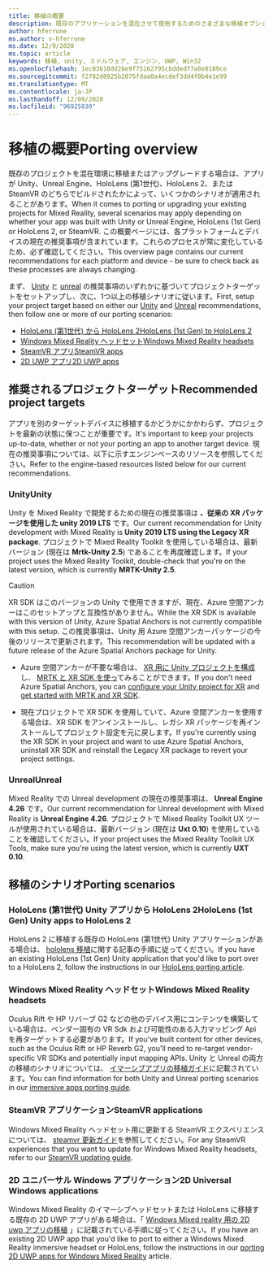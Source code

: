 ```yaml
---
title: 移植の概要
description: 既存のアプリケーションを混在させて使用するためのさまざまな移植オプションの概要について説明します。
author: hferrone
ms.author: v-hferrone
ms.date: 12/9/2020
ms.topic: article
keywords: 移植, unity, ミドルウェア, エンジン, UWP, Win32
ms.openlocfilehash: 1ec03610dd26e9f75162795cbdded77a8e0189ce
ms.sourcegitcommit: f2782d0925b2075fdaa0a4ecdef3dd4f0b4e1e99
ms.translationtype: MT
ms.contentlocale: ja-JP
ms.lasthandoff: 12/09/2020
ms.locfileid: "96925830"
---
```

# <a name="porting-overview"></a><span data-ttu-id="12728-104">移植の概要</span><span class="sxs-lookup"><span data-stu-id="12728-104">Porting overview</span></span>

<span data-ttu-id="12728-105">既存のプロジェクトを混在環境に移植またはアップグレードする場合は、アプリが Unity、Unreal Engine、HoloLens (第1世代)、HoloLens 2、または SteamVR のどちらでビルドされたかによって、いくつかのシナリオが適用されることがあります。</span><span class="sxs-lookup"><span data-stu-id="12728-105">When it comes to porting or upgrading your existing projects for Mixed Reality, several scenarios may apply depending on whether your app was built with Unity or Unreal Engine, HoloLens (1st Gen) or HoloLens 2, or SteamVR.</span></span> <span data-ttu-id="12728-106">この概要ページには、各プラットフォームとデバイスの現在の推奨事項が含まれています。これらのプロセスが常に変化しているため、必ず確認してください。</span><span class="sxs-lookup"><span data-stu-id="12728-106">This overview page contains our current recommendations for each platform and device - be sure to check back as these processes are always changing.</span></span>

<span data-ttu-id="12728-107">まず、 [Unity](#unity) と [unreal](#unreal) の推奨事項のいずれかに基づいてプロジェクトターゲットをセットアップし、次に、1つ以上の移植シナリオに従います。</span><span class="sxs-lookup"><span data-stu-id="12728-107">First, setup your project target based on either our [Unity](#unity) and [Unreal](#unreal) recommendations, then follow one or more of our porting scenarios:</span></span>

- [<span data-ttu-id="12728-108">HoloLens (第1世代) から HoloLens 2</span><span class="sxs-lookup"><span data-stu-id="12728-108">HoloLens (1st Gen) to HoloLens 2</span></span>](#hololens-1st-gen-unity-apps-to-hololens-2)
- [<span data-ttu-id="12728-109">Windows Mixed Reality ヘッドセット</span><span class="sxs-lookup"><span data-stu-id="12728-109">Windows Mixed Reality headsets</span></span>](#windows-mixed-reality-headsets)
- [<span data-ttu-id="12728-110">SteamVR アプリ</span><span class="sxs-lookup"><span data-stu-id="12728-110">SteamVR apps</span></span>](#steamvr-applications)
- [<span data-ttu-id="12728-111">2D UWP アプリ</span><span class="sxs-lookup"><span data-stu-id="12728-111">2D UWP apps</span></span>](#2d-universal-windows-applications)

## <a name="recommended-project-targets"></a><span data-ttu-id="12728-112">推奨されるプロジェクトターゲット</span><span class="sxs-lookup"><span data-stu-id="12728-112">Recommended project targets</span></span>

<span data-ttu-id="12728-113">アプリを別のターゲットデバイスに移植するかどうかにかかわらず、プロジェクトを最新の状態に保つことが重要です。</span><span class="sxs-lookup"><span data-stu-id="12728-113">It's important to keep your projects up-to-date, whether or not your porting an app to another target device.</span></span> <span data-ttu-id="12728-114">現在の推奨事項については、以下に示すエンジンベースのリソースを参照してください。</span><span class="sxs-lookup"><span data-stu-id="12728-114">Refer to the engine-based resources listed below for our current recommendations.</span></span>

### <a name="unity"></a><span data-ttu-id="12728-115">Unity</span><span class="sxs-lookup"><span data-stu-id="12728-115">Unity</span></span>

<span data-ttu-id="12728-116">Unity を Mixed Reality で開発するための現在の推奨事項は **、従来の XR パッケージを使用した unity 2019 LTS** です。</span><span class="sxs-lookup"><span data-stu-id="12728-116">Our current recommendation for Unity development with Mixed Reality is **Unity 2019 LTS using the Legacy XR package**.</span></span> <span data-ttu-id="12728-117">プロジェクトで Mixed Reality Toolkit を使用している場合は、最新バージョン (現在は **Mrtk-Unity 2.5**) であることを再度確認します。</span><span class="sxs-lookup"><span data-stu-id="12728-117">If your project uses the Mixed Reality Toolkit, double-check that you're on the latest version, which is currently **MRTK-Unity 2.5**.</span></span>

> [!CAUTION]
> <span data-ttu-id="12728-118">XR SDK はこのバージョンの Unity で使用できますが、現在、Azure 空間アンカーはこのセットアップと互換性がありません。</span><span class="sxs-lookup"><span data-stu-id="12728-118">While the XR SDK is available with this version of Unity, Azure Spatial Anchors is not currently compatible with this setup.</span></span> <span data-ttu-id="12728-119">この推奨事項は、Unity 用 Azure 空間アンカーパッケージの今後のリリースで更新されます。</span><span class="sxs-lookup"><span data-stu-id="12728-119">This recommendation will be updated with a future release of the Azure Spatial Anchors package for Unity.</span></span> 
> 
> * <span data-ttu-id="12728-120">Azure 空間アンカーが不要な場合は、 [XR 用に Unity プロジェクトを構成](https://docs.unity3d.com/Manual/configuring-project-for-xr.html) し、 [MRTK と XR SDK を使っ](https://microsoft.github.io/MixedRealityToolkit-Unity/Documentation/GettingStartedWithMRTKAndXRSDK.html)てみることができます。</span><span class="sxs-lookup"><span data-stu-id="12728-120">If you don't need Azure Spatial Anchors, you can [configure your Unity project for XR](https://docs.unity3d.com/Manual/configuring-project-for-xr.html) and [get started with MRTK and XR SDK](https://microsoft.github.io/MixedRealityToolkit-Unity/Documentation/GettingStartedWithMRTKAndXRSDK.html).</span></span>
> 
> * <span data-ttu-id="12728-121">現在プロジェクトで XR SDK を使用していて、Azure 空間アンカーを使用する場合は、XR SDK をアンインストールし、レガシ XR パッケージを再インストールしてプロジェクト設定を元に戻します。</span><span class="sxs-lookup"><span data-stu-id="12728-121">If you're currently using the XR SDK in your project and want to use Azure Spatial Anchors, uninstall XR SDK and reinstall the Legacy XR package to revert your project settings.</span></span>


### <a name="unreal"></a><span data-ttu-id="12728-122">Unreal</span><span class="sxs-lookup"><span data-stu-id="12728-122">Unreal</span></span> 

<span data-ttu-id="12728-123">Mixed Reality での Unreal development の現在の推奨事項は、 **Unreal Engine 4.26** です。</span><span class="sxs-lookup"><span data-stu-id="12728-123">Our current recommendation for Unreal development with Mixed Reality is **Unreal Engine 4.26**.</span></span> <span data-ttu-id="12728-124">プロジェクトで Mixed Reality Toolkit UX ツールが使用されている場合は、最新バージョン (現在は **Uxt 0.10**) を使用していることを確認してください。</span><span class="sxs-lookup"><span data-stu-id="12728-124">If your project uses the Mixed Reality Toolkit UX Tools, make sure you're using the latest version, which is currently **UXT 0.10**.</span></span>

## <a name="porting-scenarios"></a><span data-ttu-id="12728-125">移植のシナリオ</span><span class="sxs-lookup"><span data-stu-id="12728-125">Porting scenarios</span></span>

### <a name="hololens-1st-gen-unity-apps-to-hololens-2"></a><span data-ttu-id="12728-126">HoloLens (第1世代) Unity アプリから HoloLens 2</span><span class="sxs-lookup"><span data-stu-id="12728-126">HoloLens (1st Gen) Unity apps to HoloLens 2</span></span>

<span data-ttu-id="12728-127">HoloLens 2 に移植する既存の HoloLens (第1世代) Unity アプリケーションがある場合は、 [hololens 移植](../unity/mrtk-porting-guide.md)に関する記事の手順に従ってください。</span><span class="sxs-lookup"><span data-stu-id="12728-127">If you have an existing HoloLens (1st Gen) Unity application that you'd like to port over to a HoloLens 2, follow the instructions in our [HoloLens porting article](../unity/mrtk-porting-guide.md).</span></span>

### <a name="windows-mixed-reality-headsets"></a><span data-ttu-id="12728-128">Windows Mixed Reality ヘッドセット</span><span class="sxs-lookup"><span data-stu-id="12728-128">Windows Mixed Reality headsets</span></span>

<span data-ttu-id="12728-129">Oculus Rift や HP リバーブ G2 などの他のデバイス用にコンテンツを構築している場合は、ベンダー固有の VR Sdk および可能性のある入力マッピング Api を再ターゲットする必要があります。</span><span class="sxs-lookup"><span data-stu-id="12728-129">If you've built content for other devices, such as the Oculus Rift or HP Reverb G2, you'll need to re-target vendor-specific VR SDKs and potentially input mapping APIs.</span></span> <span data-ttu-id="12728-130">Unity と Unreal の両方の移植のシナリオについては、 [イマーシブアプリの移植ガイド](porting-guides.md)に記載されています。</span><span class="sxs-lookup"><span data-stu-id="12728-130">You can find information for both Unity and Unreal porting scenarios in our [immersive apps porting guide](porting-guides.md).</span></span>

### <a name="steamvr-applications"></a><span data-ttu-id="12728-131">SteamVR アプリケーション</span><span class="sxs-lookup"><span data-stu-id="12728-131">SteamVR applications</span></span>

<span data-ttu-id="12728-132">Windows Mixed Reality ヘッドセット用に更新する SteamVR エクスペリエンスについては、 [steamvr 更新ガイド](updating-your-steamvr-application-for-windows-mixed-reality.md)を参照してください。</span><span class="sxs-lookup"><span data-stu-id="12728-132">For any SteamVR experiences that you want to update for Windows Mixed Reality headsets, refer to our [SteamVR updating guide](updating-your-steamvr-application-for-windows-mixed-reality.md).</span></span>

### <a name="2d-universal-windows-applications"></a><span data-ttu-id="12728-133">2D ユニバーサル Windows アプリケーション</span><span class="sxs-lookup"><span data-stu-id="12728-133">2D Universal Windows applications</span></span>

<span data-ttu-id="12728-134">Windows Mixed Reality のイマーシブヘッドセットまたは HoloLens に移植する既存の 2D UWP アプリがある場合は、「 [Windows Mixed reality 用の 2D uwp アプリの移植](building-2d-apps.md) 」に記載されている手順に従ってください。</span><span class="sxs-lookup"><span data-stu-id="12728-134">If you have an existing 2D UWP app that you'd like to port to either a Windows Mixed Reality immersive headset or HoloLens, follow the instructions in our [porting 2D UWP apps for Windows Mixed Reality](building-2d-apps.md) article.</span></span>

